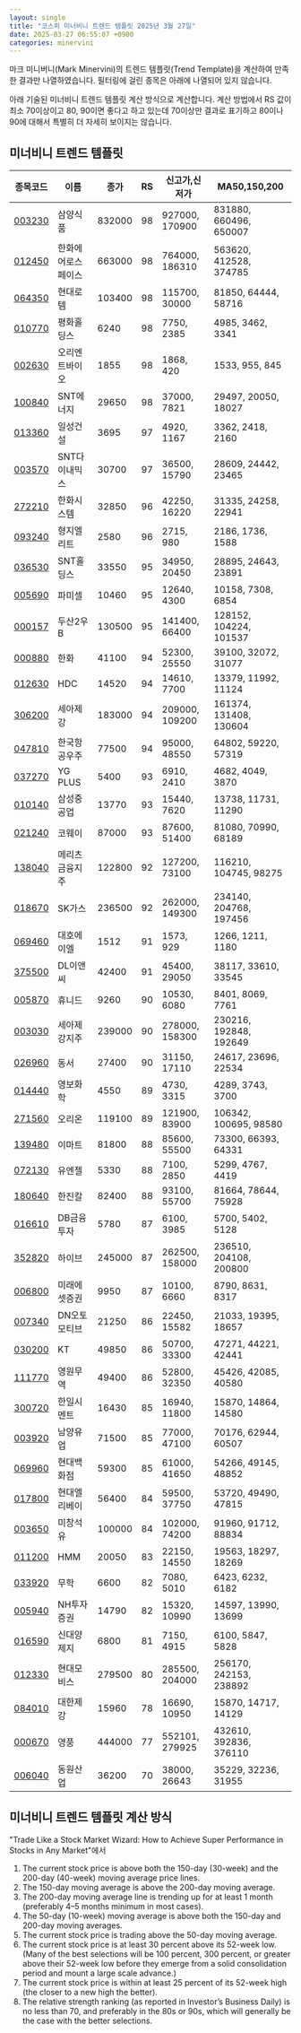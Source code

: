 ```yaml
---
layout: single
title: "코스피 미너비니 트렌드 템플릿 2025년 3월 27일"
date: 2025-03-27 06:55:07 +0900
categories: minervini
---
```

마크 미니버니(Mark Minervini)의 트렌드 템플릿(Trend Template)을 계산하여 만족한 결과만 나열하였습니다. 필터링에 걸린 종목은 아래에 나열되어 있지 않습니다.

아래 기술된 미너비니 트렌드 템플릿 계산 방식으로 계산합니다. 계산 방법에서 RS 값이 최소 70이상이고 80, 90이면 좋다고 하고 있는데 70이상만 결과로 표기하고 80이나 90에 대해서 특별히 더 자세히 보이지는 않습니다.

## 미너비니 트렌드 템플릿

|종목코드|이름|종가|RS|신고가,신저가|MA50,150,200|
|------|---|---|--|---------|------------|
|[003230](https://finance.daum.net/quotes/A003230)|삼양식품|832000|98|927000, 170900|831880, 660496, 650007|
|[012450](https://finance.daum.net/quotes/A012450)|한화에어로스페이스|663000|98|764000, 186310|563620, 412528, 374785|
|[064350](https://finance.daum.net/quotes/A064350)|현대로템|103400|98|115700, 30000|81850, 64444, 58716|
|[010770](https://finance.daum.net/quotes/A010770)|평화홀딩스|6240|98|7750, 2385|4985, 3462, 3341|
|[002630](https://finance.daum.net/quotes/A002630)|오리엔트바이오|1855|98|1868, 420|1533, 955, 845|
|[100840](https://finance.daum.net/quotes/A100840)|SNT에너지|29650|98|37000, 7821|29497, 20050, 18027|
|[013360](https://finance.daum.net/quotes/A013360)|일성건설|3695|97|4920, 1167|3362, 2418, 2160|
|[003570](https://finance.daum.net/quotes/A003570)|SNT다이내믹스|30700|97|36500, 15790|28609, 24442, 23465|
|[272210](https://finance.daum.net/quotes/A272210)|한화시스템|32850|96|42250, 16220|31335, 24258, 22941|
|[093240](https://finance.daum.net/quotes/A093240)|형지엘리트|2580|96|2715, 980|2186, 1736, 1588|
|[036530](https://finance.daum.net/quotes/A036530)|SNT홀딩스|33550|95|34950, 20450|28895, 24643, 23891|
|[005690](https://finance.daum.net/quotes/A005690)|파미셀|10460|95|12640, 4300|10158, 7308, 6854|
|[000157](https://finance.daum.net/quotes/A000157)|두산2우B|130500|95|141400, 66400|128152, 104224, 101537|
|[000880](https://finance.daum.net/quotes/A000880)|한화|41100|94|52300, 25550|39100, 32072, 31077|
|[012630](https://finance.daum.net/quotes/A012630)|HDC|14520|94|14610, 7700|13379, 11992, 11124|
|[306200](https://finance.daum.net/quotes/A306200)|세아제강|183000|94|209000, 109200|161374, 131408, 130604|
|[047810](https://finance.daum.net/quotes/A047810)|한국항공우주|77500|94|95000, 48550|64802, 59220, 57319|
|[037270](https://finance.daum.net/quotes/A037270)|YG PLUS|5400|93|6910, 2410|4682, 4049, 3870|
|[010140](https://finance.daum.net/quotes/A010140)|삼성중공업|13770|93|15440, 7620|13738, 11731, 11290|
|[021240](https://finance.daum.net/quotes/A021240)|코웨이|87000|93|87600, 51400|81080, 70990, 68189|
|[138040](https://finance.daum.net/quotes/A138040)|메리츠금융지주|122800|92|127200, 73100|116210, 104745, 98275|
|[018670](https://finance.daum.net/quotes/A018670)|SK가스|236500|92|262000, 149300|234140, 204768, 197456|
|[069460](https://finance.daum.net/quotes/A069460)|대호에이엘|1512|91|1573, 929|1266, 1211, 1180|
|[375500](https://finance.daum.net/quotes/A375500)|DL이앤씨|42400|91|45400, 29050|38117, 33610, 33545|
|[005870](https://finance.daum.net/quotes/A005870)|휴니드|9260|90|10530, 6080|8401, 8069, 7761|
|[003030](https://finance.daum.net/quotes/A003030)|세아제강지주|239000|90|278000, 158300|230216, 192848, 192649|
|[026960](https://finance.daum.net/quotes/A026960)|동서|27400|90|31150, 17110|24617, 23696, 22534|
|[014440](https://finance.daum.net/quotes/A014440)|영보화학|4550|89|4730, 3315|4289, 3743, 3700|
|[271560](https://finance.daum.net/quotes/A271560)|오리온|119100|89|121900, 83900|106342, 100695, 98580|
|[139480](https://finance.daum.net/quotes/A139480)|이마트|81800|88|85600, 55500|73300, 66393, 64331|
|[072130](https://finance.daum.net/quotes/A072130)|유엔젤|5330|88|7100, 2850|5299, 4767, 4419|
|[180640](https://finance.daum.net/quotes/A180640)|한진칼|82400|88|93100, 55700|81664, 78644, 75928|
|[016610](https://finance.daum.net/quotes/A016610)|DB금융투자|5780|87|6100, 3985|5700, 5402, 5128|
|[352820](https://finance.daum.net/quotes/A352820)|하이브|245000|87|262500, 158000|236510, 204108, 200800|
|[006800](https://finance.daum.net/quotes/A006800)|미래에셋증권|9950|87|10100, 6660|8790, 8631, 8317|
|[007340](https://finance.daum.net/quotes/A007340)|DN오토모티브|21250|86|22450, 15582|21033, 19395, 18657|
|[030200](https://finance.daum.net/quotes/A030200)|KT|49850|86|50700, 33300|47271, 44221, 42441|
|[111770](https://finance.daum.net/quotes/A111770)|영원무역|49400|86|52800, 32350|45426, 42085, 40580|
|[300720](https://finance.daum.net/quotes/A300720)|한일시멘트|16430|85|16940, 11800|15870, 14864, 14580|
|[003920](https://finance.daum.net/quotes/A003920)|남양유업|71500|85|77000, 47100|70176, 62944, 60507|
|[069960](https://finance.daum.net/quotes/A069960)|현대백화점|59300|85|61000, 41650|54266, 49145, 48852|
|[017800](https://finance.daum.net/quotes/A017800)|현대엘리베이|56400|84|59500, 37750|53720, 49490, 47815|
|[003650](https://finance.daum.net/quotes/A003650)|미창석유|100000|84|102000, 74200|91960, 91712, 88834|
|[011200](https://finance.daum.net/quotes/A011200)|HMM|20050|83|22150, 14550|19563, 18297, 18269|
|[033920](https://finance.daum.net/quotes/A033920)|무학|6600|82|7080, 5010|6423, 6232, 6182|
|[005940](https://finance.daum.net/quotes/A005940)|NH투자증권|14790|82|15320, 10990|14597, 13990, 13699|
|[016590](https://finance.daum.net/quotes/A016590)|신대양제지|6800|81|7150, 4915|6100, 5847, 5828|
|[012330](https://finance.daum.net/quotes/A012330)|현대모비스|279500|80|285500, 204000|256170, 242153, 238892|
|[084010](https://finance.daum.net/quotes/A084010)|대한제강|15960|78|16690, 10950|15870, 14717, 14129|
|[000670](https://finance.daum.net/quotes/A000670)|영풍|444000|77|552101, 279925|432610, 392836, 376110|
|[006040](https://finance.daum.net/quotes/A006040)|동원산업|36200|70|38000, 26643|35229, 32236, 31955|

## 미너비니 트렌드 템플릿 계산 방식

"Trade Like a Stock Market Wizard: How to Achieve Super Performance in Stocks in Any Market"에서

 1. The current stock price is above both the 150-day (30-week) and the 200-day (40-week) moving average price lines.
 1. The 150-day moving average is above the 200-day moving average.
 1. The 200-day moving average line is trending up for at least 1 month (preferably 4–5 months minimum in most cases).
 1. The 50-day (10-week) moving average is above both the 150-day and 200-day moving averages.
 1. The current stock price is trading above the 50-day moving average.
 1. The current stock price is at least 30 percent above its 52-week low. (Many of the best selections will be 100 percent, 300 percent, or greater above their 52-week low before they emerge from a solid consolidation period and mount a large scale advance.)
 1. The current stock price is within at least 25 percent of its 52-week high (the closer to a new high the better).
 1. The relative strength ranking (as reported in Investor’s Business Daily) is no less than 70, and preferably in the 80s or 90s, which will generally be the case with the better selections.
